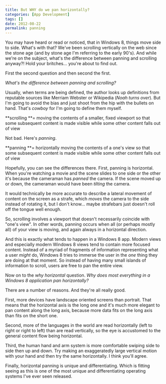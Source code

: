```yaml
---
title: But WHY do we pan horizontally?
categories: [App Development]
tags: []
date: 2012-08-22
permalink: panning
---
```


You may have heard or read or noticed, that in Windows 8, things move side to side. What&#39;s with that? We&#39;ve been scrolling vertically on the web since the stone age (and by stone age I&#39;m referring to the early 90&#39;s). And while we&#39;re on the subject, what&#39;s the difference between panning and scrolling anyway?! Hold your britches... you&#39;re about to find out.

First the second question and then second the first.

_What&#39;s the difference between panning and scrolling?_

Usually, when terms are being defined, the author looks up definitions from reputable sources like Merriam Webster or Wikipedia (*Noah turns over*). But I&#39;m going to avoid the bias and just shoot from the hip with the bullets on hand. That&#39;s _cowboy_ for I&#39;m going to define them myself.

**scrolling **= moving the contents of a smaller, fixed viewport so that some subsequent content is made visible while some other content falls out of view

Not bad. Here&#39;s _panning_.

**panning **= horizontally moving the contents of a one&#39;s view so that some subsequent content is made visible while some other content falls out of view

Hopefully, you can see the differences there. First, panning is horizontal. When you&#39;re watching a movie and the scene slides to one side or the other it&#39;s because the cameraman has _panned_ the camera. If the scene moved up or down, the cameraman would have been _tilting_ the camera.

It would technically be more accurate to describe a lateral movement of content on the screen as a strafe, which _moves_ the camera to the side instead of rotating it, but I don&#39;t know... maybe strafebars just doesn&#39;t roll off the tongue well enough.

So, scrolling involves a viewport that doesn&#39;t necessarily coincide with "one&#39;s view". In other words, panning occurs when all (or perhaps mostly all) of your view is moving, and again always in a horizontal direction.

And this is exactly what tends to happen in a Windows 8 app. Modern views and especially modern Windows 8 views tend to contain more focused content. Instead of a myriad of fragments of information representing what a user _might_ do, Windows 8 tries to immerse the user in the _one_ thing they are doing at that moment. So instead of having many small islands of information to scroll, users are free to pan the entire view.

Now on to the _why horizontal_ question. _Why does most everything in a Windows 8 application pan horizontally?_

There are a number of reasons. And they&#39;re all really good.

First, more devices have landscape oriented screens than portrait. That means that the horizontal axis is the long one and it&#39;s much more elegant to pan content along the long axis, because more data fits on the long axis than fits on the short one.

Second, more of the languages in the world are read horizontally (left to right or right to left) than are read vertically, so the eye is accustomed to the general content flow being horizontal.

Third, the human hand and arm system is more comfortable swiping side to side then up and down. Try making an exaggeratedly large vertical motion with your hand and then try the same horizontally. I think you&#39;ll agree.

Finally, horizontal panning is unique and differentiating. Which is fitting seeing as this is one of the most unique and differentiating operating systems I&#39;ve ever seen released.
